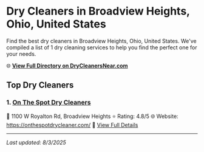 # Dry Cleaners in Broadview Heights, Ohio, United States

Find the best dry cleaners in Broadview Heights, Ohio, United States. We've compiled a list of 1 dry cleaning services to help you find the perfect one for your needs.

🌐 **[View Full Directory on DryCleanersNear.com](https://drycleanersnear.com/city/US/Ohio/Broadview%20Heights)**

## Top Dry Cleaners

### 1. [On The Spot Dry Cleaners](https://drycleanersnear.com/dryCleaner/6875b68a9b5c02c2ea278007/on-the-spot-dry-cleaners)
📍 1100 W Royalton Rd, Broadview Heights
⭐ Rating: 4.8/5
🌐 Website: https://onthespotdrycleaner.com/
🔗 [View Full Details](https://drycleanersnear.com/dryCleaner/6875b68a9b5c02c2ea278007/on-the-spot-dry-cleaners)


---

*Last updated: 8/3/2025*
